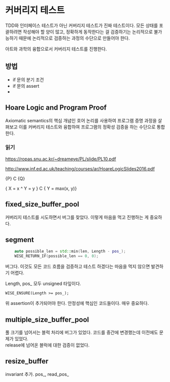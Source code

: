 # 커버리지 테스트 

TDD와 인터페이스 테스트가 아닌 커버리지 테스트가 진짜 테스트이다. 
모든 상태를 포괄하려면 작성해야 할 양이 많고, 정확하게 동작한다는 걸 
검증하기는 논리적으로 불가능하기 때문에 논리적으로 검증하는 과정의 
수단으로 만들어야 한다. 

아트와 과학의 융합으로서 커버리지 테스트를 진행한다. 


## 방법 

- if 문의 분기 조건
- if 문의 assert 
- 


## Hoare Logic and Program Proof

Axiomatic semantics의 핵심 개념인 호어 논리를 사용하여 프로그램 증명 과정을 살펴보고 
이를 커버리지 테스트와 융합하여 프로그램의 정확성 검증을 하는 수단으로 통합한다. 


### 읽기 

https://ropas.snu.ac.kr/~dreameye/PL/slide/PL10.pdf

http://www.inf.ed.ac.uk/teaching/courses/ar/HoareLogicSlides2016.pdf

{P} C {Q}


{ X = x ^ Y = y } C { Y = max(x, y)}


## fixed_size_buffer_pool 

커버리지 테스트를 시도하면서 버그를 찾았다. 이렇게 마음을 먹고 진행하는 게 중요하다. 

## segment 

```c++
	auto possible_len = std::min(len, Length - pos_);
	WISE_RETURN_IF(possible_len == 0, 0);
```

버그다. 이것도 모든 코드 흐름을 검증하고 테스트 하겠다는 마음을 먹지 않으면 발견하기 어렵다. 

Length, pos_ 모두 unsigned 타잎이다. 

	WISE_ENSURE(Length >= pos_);

위 assertion이 추가되어야 한다. 
안정성에 핵심인 코드들이다. 매우 중요하다. 


## multiple_size_buffer_pool 

풀 크기를 넘어서는 블럭 처리에 버그가 있었다. 코드를 중간에 변경했는데 이전에도 문제가 있었다.  
release에 넘어온 블럭에 대한 검증이 없었다. 


## resize_buffer 

invariant 추가. pos_, read_pos_


